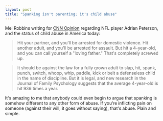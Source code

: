 ```yaml
---
layout: post
title: "Spanking isn't parenting; it's child abuse"
---
```


Mel Robbins writing for [CNN Opinion](http://www.cnn.com/2014/09/15/opinion/robbins-spanking-adrian-peterson-case/index.html "CNN Opinion") regarding NFL player Adrian Peterson, and the status of child abuse in America today:

> Hit your partner, and you'll be arrested for domestic violence. Hit another adult, and you'll be arrested for assault. But hit a 4-year-old, and you can call yourself a "loving father." That's completely screwed up.

> It should be against the law for a fully grown adult to slap, hit, spank, punch, switch, whoop, whip, paddle, kick or belt a defenseless child in the name of discipline. But it is legal, and new research in the Journal of Family Psychology suggests that the average 4-year-old is hit 936 times a year.

It's amazing to me that anybody could even begin to argue that spanking is somehow different to any other form of abuse. If you're inflicting pain on someone (against their will, it goes without saying), that's abuse. Plain and simple.